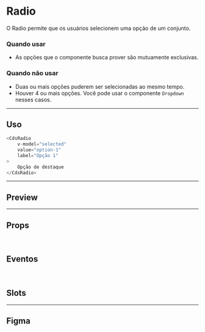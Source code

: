 # Radio

O Radio permite que os usuários selecionem uma opção de um conjunto.

### Quando usar

- As opções que o componente busca prover são mutuamente exclusivas.

### Quando não usar

- Duas ou mais opções puderem ser selecionadas ao mesmo tempo.
- Houver 4 ou mais opções. Você pode usar o componente `Dropdown` nesses casos.

---

## Uso

```js
<CdsRadio
	v-model="selected"
	value="option-1"
	label="Opção 1"
>
	Opção de destaque
</CdsRadio>
```

---

## Preview

<PreviewBuilder
	:args
	:component="CdsRadio"
	:events="cdsRadioEvents"
/>

---

## Props

<APITable
	name="Radio"
	section="props"
/>
<br />

## Eventos

<APITable
	name="Radio"
	section="events"
/>
<br />

## Slots

<APITable
	name="Radio"
	section="slots"
/>

---

## Figma

<FigmaFrame
	src="https://embed.figma.com/design/J5fTswomlHu7RXk1gwbUq6/Cuida?node-id=2040-370&embed-host=share"
/>

<script setup>
import { ref } from 'vue';
const args = ref({});
import CdsRadio from '@/components/Radio.vue';

const cdsRadioEvents = [
	'update:modelValue'
];
</script>
